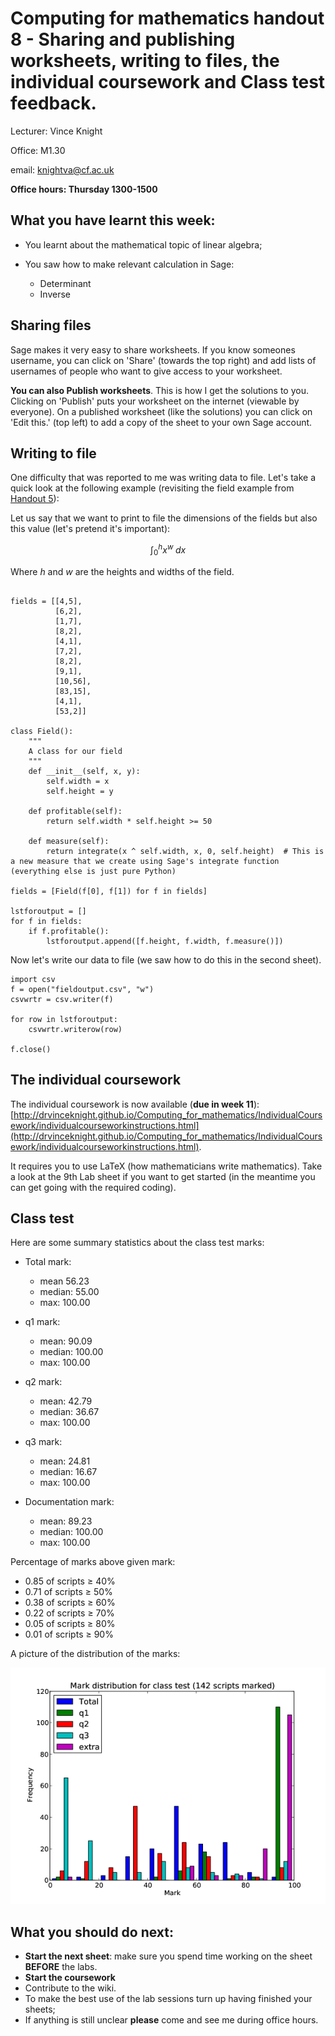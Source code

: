 # Computing for mathematics handout 8 - Sharing and publishing worksheets, writing to files, the individual coursework and Class test feedback.
Lecturer: Vince Knight

Office: M1.30

email: knightva@cf.ac.uk

**Office hours: Thursday 1300-1500**

## What you have learnt this week:

- You learnt about the mathematical topic of linear algebra;
- You saw how to make relevant calculation in Sage:

    - Determinant
    - Inverse

## Sharing files

Sage makes it very easy to share worksheets. If you know someones username, you can click on 'Share' (towards the top right) and add lists of usernames of people who want to give access to your worksheet.

**You can also Publish worksheets**. This is how I get the solutions to you. Clicking on 'Publish' puts your worksheet on the internet (viewable by everyone). On a published worksheet (like the solutions) you can click on 'Edit this.' (top left) to add a copy of the sheet to your own Sage account.

## Writing to file

One difficulty that was reported to me was writing data to file. Let's take a quick look at the following example (revisiting the field example from [Handout 5](http://drvinceknight.github.io/Computing_for_mathematics/Handouts/handout05.html)):

Let us say that we want to print to file the dimensions of the fields but also this value (let's pretend it's important):

$$\int_{0}^{h}x^w\;dx$$

Where $h$ and $w$ are the heights and widths of the field.

~~~{.python}

fields = [[4,5],
          [6,2],
          [1,7],
          [8,2],
          [4,1],
          [7,2],
          [8,2],
          [9,1],
          [10,56],
          [83,15],
          [4,1],
          [53,2]]

class Field():
    """
    A class for our field
    """
    def __init__(self, x, y):
        self.width = x
        self.height = y

    def profitable(self):
        return self.width * self.height >= 50

    def measure(self):
        return integrate(x ^ self.width, x, 0, self.height)  # This is a new measure that we create using Sage's integrate function (everything else is just pure Python)

fields = [Field(f[0], f[1]) for f in fields]

lstforoutput = []
for f in fields:
    if f.profitable():
        lstforoutput.append([f.height, f.width, f.measure()])
~~~

Now let's write our data to file (we saw how to do this in the second sheet).

~~~{.python}
import csv
f = open("fieldoutput.csv", "w")
csvwrtr = csv.writer(f)

for row in lstforoutput:
    csvwrtr.writerow(row)

f.close()
~~~

## The individual coursework

The individual coursework is now available (**due in week 11**): [http://drvinceknight.github.io/Computing_for_mathematics/IndividualCoursework/individualcourseworkinstructions.html](http://drvinceknight.github.io/Computing_for_mathematics/IndividualCoursework/individualcourseworkinstructions.html).

It requires you to use LaTeX (how mathematicians write mathematics). Take a look at the 9th Lab sheet if you want to get started (in the meantime you can get going with the required coding).

## Class test

Here are some summary statistics about the class test marks:

- Total mark:

    - mean 56.23
    - median: 55.00
    - max: 100.00

- q1 mark:

    - mean: 90.09
    - median: 100.00
    - max: 100.00

- q2 mark:

    - mean: 42.79
    - median: 36.67
    - max: 100.00

- q3 mark:

    - mean: 24.81
    - median: 16.67
    - max: 100.00

- Documentation mark:

    - mean: 89.23
    - median: 100.00
    - max: 100.00

Percentage of marks above given mark:

- 0.85 of scripts $\geq$ 40%
- 0.71 of scripts $\geq$ 50%
- 0.38 of scripts $\geq$ 60%
- 0.22 of scripts $\geq$ 70%
- 0.05 of scripts $\geq$ 80%
- 0.01 of scripts $\geq$ 90%

A picture of the distribution of the marks:

![](./Images/markdistribution.png)

## What you should do next:

- **Start the next sheet**: make sure you spend time working on the sheet **BEFORE** the labs.
- **Start the coursework**
- Contribute to the wiki.
- To make the best use of the lab sessions turn up having finished your sheets;
- If anything is still unclear **please** come and see me during office hours.
